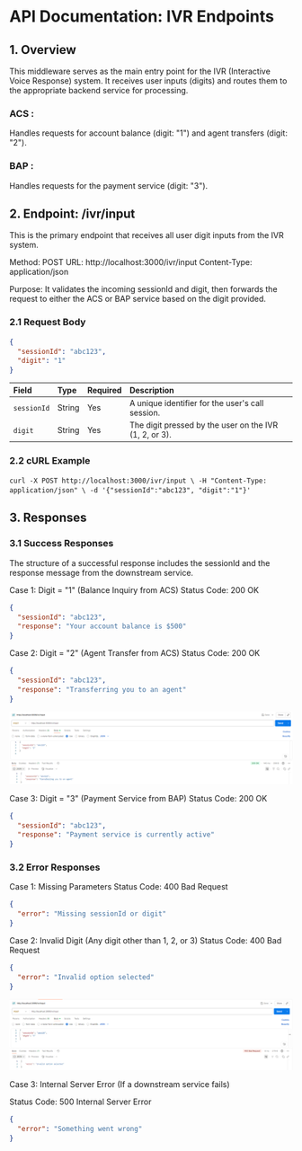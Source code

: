 # API Documentation: IVR Endpoints

## 1. Overview
This middleware serves as the main entry point for the IVR (Interactive Voice Response) system. It receives user inputs (digits) and routes them to the appropriate backend service for processing.

### ACS : 
Handles requests for account balance (digit: "1") and agent transfers (digit: "2").

### BAP : 
Handles requests for the payment service (digit: "3").

## 2. Endpoint: /ivr/input
This is the primary endpoint that receives all user digit inputs from the IVR system.

Method: POST
URL: http://localhost:3000/ivr/input
Content-Type: application/json

Purpose: It validates the incoming sessionId and digit, then forwards the request to either the ACS or BAP service based on the digit provided.

### 2.1 Request Body
```JSON
{
  "sessionId": "abc123",
  "digit": "1"
}
```

| Field       | Type   | Required | Description                                       |
| :---------- | :----- | :------- | :------------------------------------------------ |
| `sessionId` | String |  Yes    | A unique identifier for the user's call session.  |
| `digit`     | String |  Yes    | The digit pressed by the user on the IVR (1, 2, or 3). |

### 2.2 cURL Example
`
curl -X POST http://localhost:3000/ivr/input \
  -H "Content-Type: application/json" \
  -d '{"sessionId":"abc123", "digit":"1"}'
`

## 3. Responses

### 3.1 Success Responses
The structure of a successful response includes the sessionId and the response message from the downstream service.

Case 1: 
  Digit = "1" (Balance Inquiry from ACS)
  Status Code: 200 OK

```JSON
{
  "sessionId": "abc123",
  "response": "Your account balance is $500"
}
```
Case 2:
  Digit = "2" (Agent Transfer from ACS)
  Status Code: 200 OK

```JSON
{
  "sessionId": "abc123",
  "response": "Transferring you to an agent"
}
```
![Valid Digit Example](./screenshots/success.png)


Case 3: Digit = "3" (Payment Service from BAP)
Status Code: 200 OK

```JSON
{
  "sessionId": "abc123",
  "response": "Payment service is currently active"
}
```

### 3.2 Error Responses

Case 1: Missing Parameters
Status Code: 400 Bad Request

```JSON
{
  "error": "Missing sessionId or digit"
}
```
Case 2: Invalid Digit (Any digit other than 1, 2, or 3)
Status Code: 400 Bad Request

```JSON
{
  "error": "Invalid option selected"
}
```
![Invalid Digit Example](./screenshots/error.png)

Case 3: Internal Server Error (If a downstream service fails)

Status Code: 500 Internal Server Error

```JSON
{
  "error": "Something went wrong"
}
```

